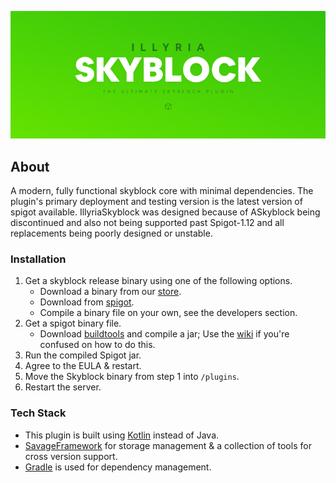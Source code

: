 ![Logo](./SkyblockHeader.png)


## About
A modern, fully functional skyblock core with minimal dependencies. 
The plugin's primary deployment and testing version is the latest version of spigot available. IllyriaSkyblock was designed because of ASkyblock being discontinued and also not being supported past Spigot-1.12 and all replacements being poorly designed or unstable.


### Installation

1. Get a skyblock release binary using one of the following options.
   * Download a binary from our [store](https://store.illyria.io).
   * Download from [spigot](https://www.spigotmc.org/resources/authors/prosavage.203132/).
   * Compile a binary file on your own, see the developers section.
2. Get a spigot binary file.
    * Download [buildtools](https://hub.spigotmc.org/jenkins/job/BuildTools/lastSuccessfulBuild/artifact/target/BuildTools.jar) and compile  a jar; Use the [wiki](https://www.spigotmc.org/wiki/buildtools/) if you're confused on how to do this.
3. Run the compiled Spigot jar.
4. Agree to the EULA & restart.
5. Move the Skyblock binary from step 1 into `/plugins`.
6. Restart the server.

### Tech Stack
* This plugin is built using [Kotlin](https://kotlinlang.org/) instead of Java.
* [SavageFramework](https://github.com/illyria-io/SavageFramework) for storage management & a collection of tools for cross version support.
* [Gradle](https://gradle.org/) is used for dependency management.

